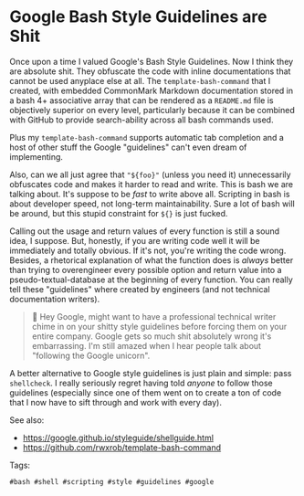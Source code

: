 # Google Bash Style Guidelines are Shit

Once upon a time I valued Google's Bash Style Guidelines. Now I think
they are absolute shit. They obfuscate the code with inline
documentations that cannot be used anyplace else at all. The
`template-bash-command` that I created, with embedded CommonMark
Markdown documentation stored in a bash 4+ associative array that can be
rendered as a `README.md` file is objectively superior on every level,
particularly because it can be combined with GitHub to provide
search-ability across all bash commands used.

Plus my `template-bash-command` supports automatic tab completion and a
host of other stuff the Google "guidelines" can't even dream of
implementing. 

Also, can we all just agree that `"${foo}"` (unless you need it)
unnecessarily obfuscates code and makes it harder to read and write.
This is bash we are talking about. It's suppose to be *fast* to
write above all. Scripting in bash is about developer speed, not
long-term maintainability. Sure a lot of bash will be around, but this
stupid constraint for `${}` is just fucked.

Calling out the usage and return values of every function is still a
sound idea, I suppose. But, honestly, if you are writing code well it
will be immediately and totally obvious. If it's not, you're writing the
code wrong. Besides, a rhetorical explanation of what the function does
is *always* better than trying to overengineer every possible option and
return value into a pseudo-textual-database at the beginning of every
function. You can really tell these "guidelines" where created by
engineers (and not technical documentation writers). 

> 🤬
> Hey Google, might want to have a professional technical writer chime
> in on your shitty style guidelines before forcing them on your entire
> company. Google gets so much shit absolutely wrong it's embarrassing.
> I'm still amazed when I hear people talk about "following the Google
> unicorn".

A better alternative to Google style guidelines is just plain and
simple: pass `shellcheck`. I really seriously regret having told
*anyone* to follow those guidelines (especially since one of them went
on to create a ton of code that I now have to sift through and work with
every day).

See also:

* <https://google.github.io/styleguide/shellguide.html>
* <https://github.com/rwxrob/template-bash-command>

Tags:

    #bash #shell #scripting #style #guidelines #google
